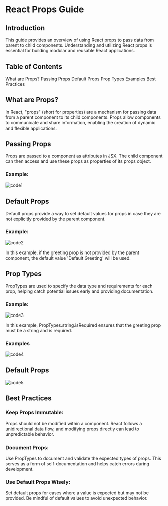 <h1>React Props Guide</h1>

## Introduction
This guide provides an overview of using React props to pass data from parent to child components. Understanding and utilizing React props is essential for building modular and reusable React applications.

## Table of Contents
What are Props?
Passing Props
Default Props
Prop Types
Examples
Best Practices

## What are Props?
In React, "props" (short for properties) are a mechanism for passing data from a parent component to its child components. Props allow components to communicate and share information, enabling the creation of dynamic and flexible applications.

## Passing Props
Props are passed to a component as attributes in JSX. The child component can then access and use these props as properties of its props object.

### Example:

![code1](https://github.com/moezabdelkefi/holbertonschool-web_react/assets/113900578/ec014faf-e84b-4934-8754-2f8ced250193)


## Default Props
Default props provide a way to set default values for props in case they are not explicitly provided by the parent component.

### Example:

![code2](https://github.com/moezabdelkefi/holbertonschool-web_react/assets/113900578/63f96756-966b-41e8-8c66-d3d8f0b1cd04)

In this example, if the greeting prop is not provided by the parent component, the default value 'Default Greeting' will be used.

## Prop Types
PropTypes are used to specify the data type and requirements for each prop, helping catch potential issues early and providing documentation.

### Example:

![code3](https://github.com/moezabdelkefi/holbertonschool-web_react/assets/113900578/9ac099a7-0fa7-4b24-865a-d3c6270044aa)

In this example, PropTypes.string.isRequired ensures that the greeting prop must be a string and is required.

### Examples

![code4](https://github.com/moezabdelkefi/holbertonschool-web_react/assets/113900578/a1f47a08-ff70-4787-9c59-0a328a6cf42b)


## Default Props

![code5](https://github.com/moezabdelkefi/holbertonschool-web_react/assets/113900578/5b1887c0-867e-45aa-b9e0-1ff435744026)


## Best Practices
### Keep Props Immutable: 
Props should not be modified within a component. React follows a unidirectional data flow, and modifying props directly can lead to unpredictable behavior.

### Document Props: 
Use PropTypes to document and validate the expected types of props. This serves as a form of self-documentation and helps catch errors during development.

### Use Default Props Wisely: 
Set default props for cases where a value is expected but may not be provided. Be mindful of default values to avoid unexpected behavior.

